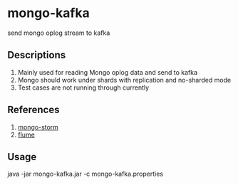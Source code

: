 # mongo-kafka
send mongo oplog stream to kafka<br />

## Descriptions

  1. Mainly used for reading Mongo oplog data and send to kafka 
  2. Mongo should work under shards with replication and no-sharded mode
  3. Test cases are not running through currently
  
## References

  1. [mongo-storm](https://github.com/christkv/mongo-storm)  
  2. [flume](https://github.com/apache/flume)<br />
  
## Usage

java -jar mongo-kafka.jar -c mongo-kafka.properties


